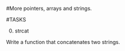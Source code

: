 #More pointers, arrays and strings.

#TASKS

0. strcat

Write a function that concatenates two strings.

